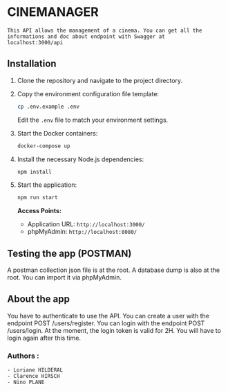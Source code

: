 # CINEMANAGER 

    This API allows the management of a cinema. You can get all the informations and doc about endpoint with Swagger at 
    localhost:3000/api

## Installation

1. Clone the repository and navigate to the project directory.
2. Copy the environment configuration file template:
    ```bash
    cp .env.example .env
    ```
   Edit the `.env` file to match your environment settings.

3. Start the Docker containers:
    ```bash
    docker-compose up
    ```

4. Install the necessary Node.js dependencies:
    ```bash
    npm install
    ```

5. Start the application:
    ```bash
    npm run start
    ```

   **Access Points:**

   - Application URL: `http://localhost:3000/`
   - phpMyAdmin: `http://localhost:8080/`
   
## Testing the app (POSTMAN)
   A postman collection json file is at the root.
   A database dump is also at the root. You can import it via phpMyAdmin.

## About the app
   You have to authenticate to use the API.
   You can create a user with the endpoint POST /users/register.
   You can login with the endpoint POST /users/login.
   At the moment, the login token is valid for 2H. You will have to login again after this time.

### Authors :
    - Loriane HILDERAL
    - Clarence HIRSCH
    - Nino PLANE